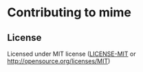 # Contributing to mime

## License

Licensed under MIT license ([LICENSE-MIT](LICENSE-MIT) or http://opensource.org/licenses/MIT)


